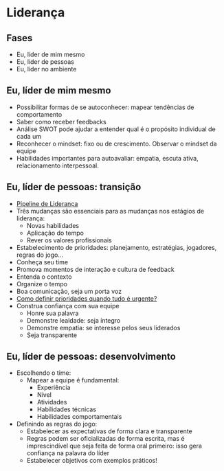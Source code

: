 # Liderança

## Fases

- Eu, líder de mim mesmo
- Eu, líder de pessoas
- Eu, líder no ambiente

## Eu, líder de mim mesmo

- Possibilitar formas de se autoconhecer: mapear tendências de comportamento
- Saber como receber feedbacks
- Análise SWOT pode ajudar a entender qual é o propósito individual de cada um
- Reconhecer o mindset: fixo ou de crescimento. Observar o mindset da equipe
- Habilidades importantes para autoavaliar: empatia, escuta ativa, relacionamento interpessoal.

## Eu, líder de pessoas: transição

- [Pipeline de Liderança](https://www.siteware.com.br/blog/lideranca/pipeline-de-lideranca/)
- Três mudanças são essenciais para as mudanças nos estágios de liderança:
  - Novas habilidades
  - Aplicação do tempo
  - Rever os valores profissionais
- Estabelecimento de prioridades: planejamento, estratégias, jogadores, regras do jogo...
- Conheça seu time
- Promova momentos de interação e cultura de feedback
- Entenda o contexto
- Organize o tempo
- Boa comunicação, seja um porta voz
- [Como definir prioridades quando tudo é urgente?](https://vocesa.abril.com.br/geral/como-definir-prioridades-quando-tudo-e-urgente/)
- Construa confiança com sua equipe
  - Honre sua palavra
  - Demonstre lealdade: seja íntegro
  - Demonstre empatia: se interesse pelos seus liderados
  - Seja transparente

## Eu, líder de pessoas: desenvolvimento

- Escolhendo o time:
  - Mapear a equipe é fundamental:
    - Experiência
    - Nível 
    - Atividades
    - Habilidades técnicas
    - Habilidades comportamentais
- Definindo as regras do jogo:
  - Estabelecer as expectativas de forma clara e transparente
  - Regras podem ser oficializadas de forma escrita, mas é imprescindível que seja feita de forma oral primeiro: isso gera confiança na palavra do líder
  - Estabelecer objetivos com exemplos práticos!
